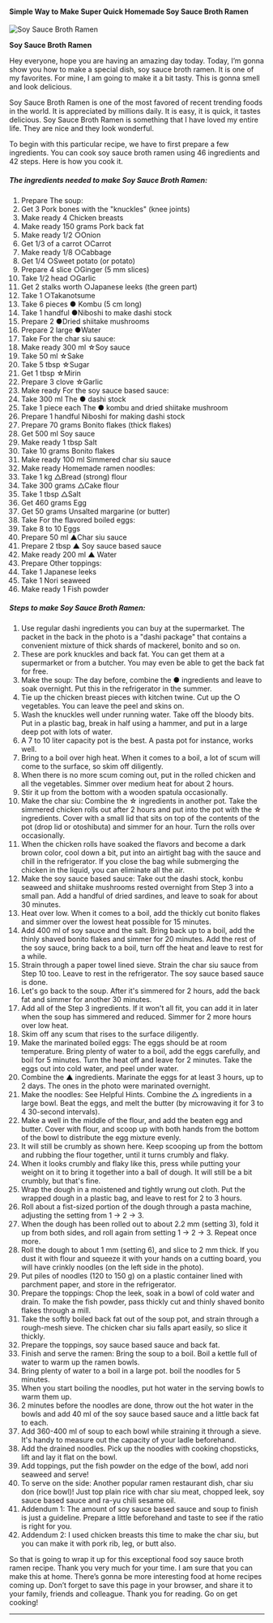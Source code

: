            

#### Simple Way to Make Super Quick Homemade Soy Sauce Broth Ramen

![Soy Sauce Broth Ramen](https://img-global.cpcdn.com/recipes/4663686217072640/751x532cq70/soy-sauce-broth-ramen-recipe-main-photo.jpg)

**Soy Sauce Broth Ramen**

Hey everyone, hope you are having an amazing day today. Today, I’m gonna show you how to make a special dish, soy sauce broth ramen. It is one of my favorites. For mine, I am going to make it a bit tasty. This is gonna smell and look delicious.

Soy Sauce Broth Ramen is one of the most favored of recent trending foods in the world. It is appreciated by millions daily. It is easy, it is quick, it tastes delicious. Soy Sauce Broth Ramen is something that I have loved my entire life. They are nice and they look wonderful.

To begin with this particular recipe, we have to first prepare a few ingredients. You can cook soy sauce broth ramen using 46 ingredients and 42 steps. Here is how you cook it.

##### The ingredients needed to make Soy Sauce Broth Ramen:

1.  Prepare The soup:
2.  Get 3 Pork bones with the "knuckles" (knee joints)
3.  Make ready 4 Chicken breasts
4.  Make ready 150 grams Pork back fat
5.  Make ready 1/2 ○Onion
6.  Get 1/3 of a carrot ○Carrot
7.  Make ready 1/8 ○Cabbage
8.  Get 1/4 ○Sweet potato (or potato)
9.  Prepare 4 slice ○Ginger (5 mm slices)
10.  Take 1/2 head ○Garlic
11.  Get 2 stalks worth ○Japanese leeks (the green part)
12.  Take 1 ○Takanotsume
13.  Take 6 pieces ● Kombu (5 cm long)
14.  Take 1 handful ●Niboshi to make dashi stock
15.  Prepare 2 ●Dried shiitake mushrooms
16.  Prepare 2 large ●Water
17.  Take For the char siu sauce:
18.  Make ready 300 ml ☆Soy sauce
19.  Take 50 ml ☆Sake
20.  Take 5 tbsp ☆Sugar
21.  Get 1 tbsp ☆Mirin
22.  Prepare 3 clove ☆Garlic
23.  Make ready For the soy sauce based sauce:
24.  Take 300 ml The ● dashi stock
25.  Take 1 piece each The ● kombu and dried shiitake mushroom
26.  Prepare 1 handful Niboshi for making dashi stock
27.  Prepare 70 grams Bonito flakes (thick flakes)
28.  Get 500 ml Soy sauce
29.  Make ready 1 tbsp Salt
30.  Take 10 grams Bonito flakes
31.  Make ready 100 ml Simmered char siu sauce
32.  Make ready Homemade ramen noodles:
33.  Take 1 kg △Bread (strong) flour
34.  Take 300 grams △Cake flour
35.  Take 1 tbsp △Salt
36.  Get 460 grams Egg
37.  Get 50 grams Unsalted margarine (or butter)
38.  Take For the flavored boiled eggs:
39.  Take 8 to 10 Eggs
40.  Prepare 50 ml ▲Char siu sauce
41.  Prepare 2 tbsp ▲ Soy sauce based sauce
42.  Make ready 200 ml ▲ Water
43.  Prepare Other toppings:
44.  Take 1 Japanese leeks
45.  Take 1 Nori seaweed
46.  Make ready 1 Fish powder

##### Steps to make Soy Sauce Broth Ramen:

1.  Use regular dashi ingredients you can buy at the supermarket. The packet in the back in the photo is a "dashi package" that contains a convenient mixture of thick shards of mackerel, bonito and so on.
2.  These are pork knuckles and back fat. You can get them at a supermarket or from a butcher. You may even be able to get the back fat for free.
3.  Make the soup: The day before, combine the ● ingredients and leave to soak overnight. Put this in the refrigerator in the summer.
4.  Tie up the chicken breast pieces with kitchen twine. Cut up the ○ vegetables. You can leave the peel and skins on.
5.  Wash the knuckles well under running water. Take off the bloody bits. Put in a plastic bag, break in half using a hammer, and put in a large deep pot with lots of water.
6.  A 7 to 10 liter capacity pot is the best. A pasta pot for instance, works well.
7.  Bring to a boil over high heat. When it comes to a boil, a lot of scum will come to the surface, so skim off diligently.
8.  When there is no more scum coming out, put in the rolled chicken and all the vegetables. Simmer over medium heat for about 2 hours.
9.  Stir it up from the bottom with a wooden spatula occasionally.
10.  Make the char siu: Combine the ☆ ingredients in another pot. Take the simmered chicken rolls out after 2 hours and put into the pot with the ☆ ingredients. Cover with a small lid that sits on top of the contents of the pot (drop lid or otoshibuta) and simmer for an hour. Turn the rolls over occasionally.
11.  When the chicken rolls have soaked the flavors and become a dark brown color, cool down a bit, put into an airtight bag with the sauce and chill in the refrigerator. If you close the bag while submerging the chicken in the liquid, you can eliminate all the air.
12.  Make the soy sauce based sauce: Take out the dashi stock, konbu seaweed and shiitake mushrooms rested overnight from Step 3 into a small pan. Add a handful of dried sardines, and leave to soak for about 30 minutes.
13.  Heat over low. When it comes to a boil, add the thickly cut bonito flakes and simmer over the lowest heat possible for 15 minutes.
14.  Add 400 ml of soy sauce and the salt. Bring back up to a boil, add the thinly shaved bonito flakes and simmer for 20 minutes. Add the rest of the soy sauce, bring back to a boil, turn off the heat and leave to rest for a while.
15.  Strain through a paper towel lined sieve. Strain the char siu sauce from Step 10 too. Leave to rest in the refrigerator. The soy sauce based sauce is done.
16.  Let's go back to the soup. After it's simmered for 2 hours, add the back fat and simmer for another 30 minutes.
17.  Add all of the Step 3 ingredients. If it won't all fit, you can add it in later when the soup has simmered and reduced. Simmer for 2 more hours over low heat.
18.  Skim off any scum that rises to the surface diligently.
19.  Make the marinated boiled eggs: The eggs should be at room temperature. Bring plenty of water to a boil, add the eggs carefully, and boil for 5 minutes. Turn the heat off and leave for 2 minutes. Take the eggs out into cold water, and peel under water.
20.  Combine the ▲ ingredients. Marinate the eggs for at least 3 hours, up to 2 days. The ones in the photo were marinated overnight.
21.  Make the noodles: See Helpful Hints. Combine the △ ingredients in a large bowl. Beat the eggs, and melt the butter (by microwaving it for 3 to 4 30-second intervals).
22.  Make a well in the middle of the flour, and add the beaten egg and butter. Cover with flour, and scoop up with both hands from the bottom of the bowl to distribute the egg mixture evenly.
23.  It will still be crumbly as shown here. Keep scooping up from the bottom and rubbing the flour together, until it turns crumbly and flaky.
24.  When it looks crumbly and flaky like this, press while putting your weight on it to bring it together into a ball of dough. It will still be a bit crumbly, but that's fine.
25.  Wrap the dough in a moistened and tightly wrung out cloth. Put the wrapped dough in a plastic bag, and leave to rest for 2 to 3 hours.
26.  Roll about a fist-sized portion of the dough through a pasta machine, adjusting the setting from 1 → 2 → 3.
27.  When the dough has been rolled out to about 2.2 mm (setting 3), fold it up from both sides, and roll again from setting 1 → 2 → 3. Repeat once more.
28.  Roll the dough to about 1 mm (setting 6), and slice to 2 mm thick. If you dust it with flour and squeeze it with your hands on a cutting board, you will have crinkly noodles (on the left side in the photo).
29.  Put piles of noodles (120 to 150 g) on a plastic container lined with parchment paper, and store in the refrigerator.
30.  Prepare the toppings: Chop the leek, soak in a bowl of cold water and drain. To make the fish powder, pass thickly cut and thinly shaved bonito flakes through a mill.
31.  Take the softly boiled back fat out of the soup pot, and strain through a rough-mesh sieve. The chicken char siu falls apart easily, so slice it thickly.
32.  Prepare the toppings, soy sauce based sauce and back fat.
33.  Finish and serve the ramen: Bring the soup to a boil. Boil a kettle full of water to warm up the ramen bowls.
34.  Bring plenty of water to a boil in a large pot. boil the noodles for 5 minutes.
35.  When you start boiling the noodles, put hot water in the serving bowls to warm them up.
36.  2 minutes before the noodles are done, throw out the hot water in the bowls and add 40 ml of the soy sauce based sauce and a little back fat to each.
37.  Add 360-400 ml of soup to each bowl while straining it through a sieve. It's handy to measure out the capacity of your ladle beforehand.
38.  Add the drained noodles. Pick up the noodles with cooking chopsticks, lift and lay it flat on the bowl.
39.  Add toppings, put the fish powder on the edge of the bowl, add nori seaweed and serve!
40.  To serve on the side: Another popular ramen restaurant dish, char siu don (rice bowl)! Just top plain rice with char siu meat, chopped leek, soy sauce based sauce and ra-yu chili sesame oil.
41.  Addendum 1: The amount of soy sauce based sauce and soup to finish is just a guideline. Prepare a little beforehand and taste to see if the ratio is right for you.
42.  Addendum 2: I used chicken breasts this time to make the char siu, but you can make it with pork rib, leg, or butt also.

So that is going to wrap it up for this exceptional food soy sauce broth ramen recipe. Thank you very much for your time. I am sure that you can make this at home. There’s gonna be more interesting food at home recipes coming up. Don’t forget to save this page in your browser, and share it to your family, friends and colleague. Thank you for reading. Go on get cooking!

* * *